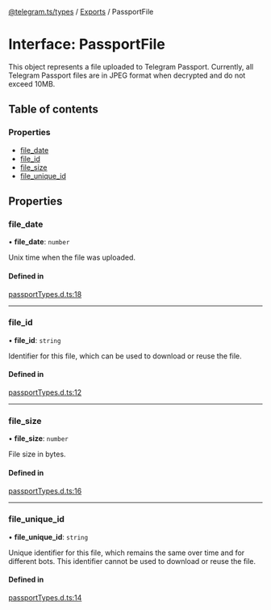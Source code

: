 [@telegram.ts/types](../README.md) / [Exports](../modules.md) / PassportFile

# Interface: PassportFile

This object represents a file uploaded to Telegram Passport. Currently, all Telegram Passport files are in JPEG format when decrypted and do not exceed 10MB.

## Table of contents

### Properties

- [file\_date](PassportFile.md#file_date)
- [file\_id](PassportFile.md#file_id)
- [file\_size](PassportFile.md#file_size)
- [file\_unique\_id](PassportFile.md#file_unique_id)

## Properties

### file\_date

• **file\_date**: `number`

Unix time when the file was uploaded.

#### Defined in

[passportTypes.d.ts:18](https://github.com/telegramsjs/types/blob/d08200f/src/passportTypes.d.ts#L18)

___

### file\_id

• **file\_id**: `string`

Identifier for this file, which can be used to download or reuse the file.

#### Defined in

[passportTypes.d.ts:12](https://github.com/telegramsjs/types/blob/d08200f/src/passportTypes.d.ts#L12)

___

### file\_size

• **file\_size**: `number`

File size in bytes.

#### Defined in

[passportTypes.d.ts:16](https://github.com/telegramsjs/types/blob/d08200f/src/passportTypes.d.ts#L16)

___

### file\_unique\_id

• **file\_unique\_id**: `string`

Unique identifier for this file, which remains the same over time and for different bots. This identifier cannot be used to download or reuse the file.

#### Defined in

[passportTypes.d.ts:14](https://github.com/telegramsjs/types/blob/d08200f/src/passportTypes.d.ts#L14)
